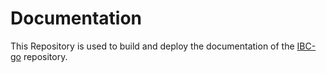 # Documentation

This Repository is used to build and deploy the documentation of the [IBC-go](https://github.com/cosmos/ibc-go) repository.
